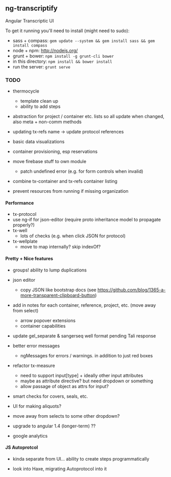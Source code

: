 ## ng-transcriptify

Angular Transcriptic UI

To get it running you'll need to install (might need to sudo):

- sass + compass: `gem update --system && gem install sass && gem install compass` 
- node + npm: http://nodejs.org/
- grunt + bower: `npm install -g grunt-cli bower`
- in this directory: `npm install && bower install`
- run the server: `grunt serve`

### TODO

- thermocycle
  - template clean up
  - ability to add steps
  
- abstraction for project / container etc. lists so all update when changed, also meta + non-comm methods

- updating tx-refs name -> update protocol references

- basic data visualizations

- container provisioning, esp reservations

- move firebase stuff to own module
  - patch undefined error (e.g. for form controls when invalid)
  
- combine tx-container and tx-refs container listing

- prevent resources from running if missing organization

#### Performance

- tx-protocol
 - use ng-if for json-editor (require proto inheritance model to propagate properly?)
- tx-well
  - lots of checks (e.g. when click JSON for protocol)
- tx-wellplate  
  - move to map internally? skip indexOf?

#### Pretty + Nice features

- groups! ability to lump duplications

- json editor
  - copy JSON like bootstrap docs (see https://github.com/blog/1365-a-more-transparent-clipboard-button)

- add in notes for each container, reference, project, etc. (move away from select) 
  - arrow popover extensions
  - container capabilities
  
- update gel_separate & sangerseq well format pending Tali response
  
- better error messages
  - ngMessages for errors / warnings. in addition to just red boxes

- refactor tx-measure
  - need to support input[type] + ideally other input attributes
  - maybe as attribute directive? but need dropdown or something
  - allow passage of object as attrs for input?

- smart checks for covers, seals, etc.

- UI for making aliquots?

- move away from selects to some other dropdown?

- upgrade to angular 1.4 (longer-term) ??

- google analytics


#### JS Autoprotcol

- kinda separate from UI... ability to create steps programmatically

- look into Haxe, migrating Autoprotocol into it
